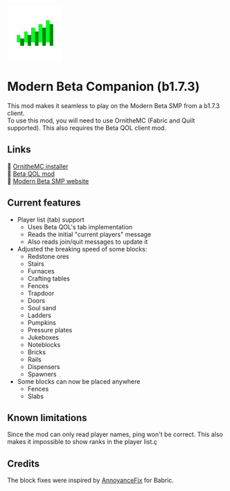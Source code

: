 ![icon.png](src%2Fmain%2Fresources%2Fassets%2Fmodernbetatab%2Ficon.png)
# Modern Beta Companion (b1.7.3)
This mod makes it seamless to play on the Modern Beta SMP from a b1.7.3 client.
<br>To use this mod, you will need to use OrnitheMC (Fabric and Quilt supported). This also requires the Beta QOL client mod.

## Links
🔗 [OrnitheMC installer](https://ornithemc.net)
<br>🔗 [Beta QOL mod](https://github.com/kimoVoid/BetaQOL/releases/latest)
<br>🔗 [Modern Beta SMP website](https://modernbeta.org/)

## Current features
- Player list (tab) support
  - Uses Beta QOL's tab implementation
  - Reads the initial "current players" message
  - Also reads join/quit messages to update it
- Adjusted the breaking speed of some blocks:
  - Redstone ores
  - Stairs
  - Furnaces
  - Crafting tables
  - Fences
  - Trapdoor
  - Doors
  - Soul sand
  - Ladders
  - Pumpkins
  - Pressure plates
  - Jukeboxes
  - Noteblocks
  - Bricks
  - Rails
  - Dispensers
  - Spawners
- Some blocks can now be placed anywhere
  - Fences
  - Slabs

## Known limitations
Since the mod can only read player names, ping won't be correct. This also makes it impossible to show ranks in the player list.ç

## Credits
The block fixes were inspired by [AnnoyanceFix](https://modrinth.com/mod/annoyancefix-stationapi-edition) for Babric.